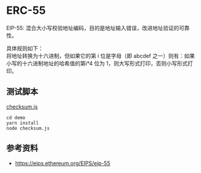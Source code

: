 # ERC-55
EIP-55: 混合大小写校验地址编码，目的是地址输入错误，改进地址验证的可靠性。

具体规则如下：  
将地址转换为十六进制，但如果它的第 i 位是字母（即 abcdef 之一）则有：如果小写的十六进制地址的哈希值的第i*4 位为 1，则大写形式打印，否则小写形式打印。

## 测试脚本
[checksum.js](./demo/checksum.js)  
```
cd demo
yarn install
node checksum.js
```

## 参考资料
- https://eips.ethereum.org/EIPS/eip-55